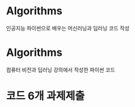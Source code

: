 # Algorithms
 인공지능 파이썬으로 배우는 머신러닝과 딥러닝 코드 작성

# Algorithms
 컴퓨터 비전과 딥러닝 강의에서 작성한 파이썬 코드 

 
# 코드 6개 과제제출
